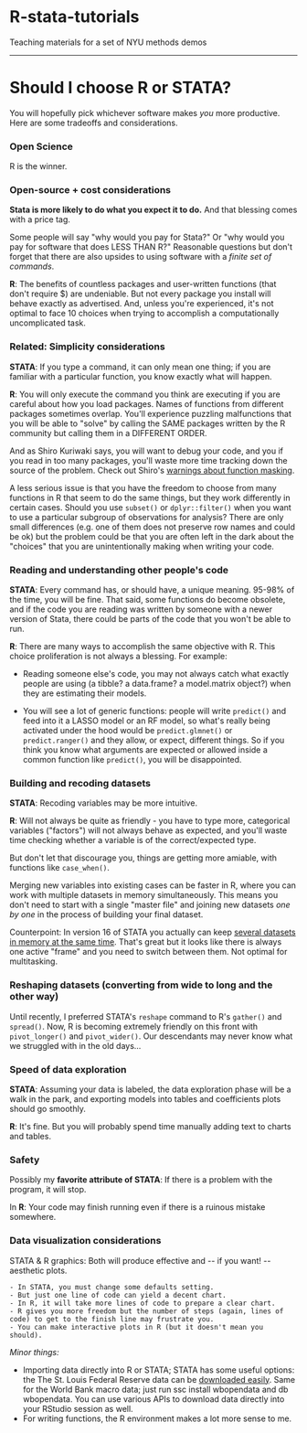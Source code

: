 # R-stata-tutorials
Teaching materials for a set of NYU methods demos

---

# Should I choose R or STATA?

You will hopefully pick whichever software makes *you* more productive. Here are some tradeoffs and considerations.

### Open Science

R is the winner.

### Open-source + cost considerations

**Stata is more likely to do what you expect it to do.** And that blessing comes with a price tag. 

Some people will say "why would you pay for Stata?" Or "why would you pay for software that does LESS THAN R?" Reasonable questions but don't forget that there are also upsides to using software with a *finite set of commands*. 

**R**: The benefits of countless packages and user-written functions (that don't require $) are undeniable. But not every package you install will behave exactly as advertised. And, unless you're experienced, it's not optimal to face 10 choices when trying to accomplish a computationally uncomplicated task.

### Related: Simplicity considerations

**STATA**: If you type a command, it can only mean one thing; if you are familiar with a particular function, you know exactly what will happen.

**R**: You will only execute the command you think are executing if you are careful about how you load packages. Names of functions from different packages sometimes overlap. You'll experience puzzling malfunctions that you will be able to "solve" by calling the SAME packages written by the R community but calling them in a DIFFERENT ORDER.

And as Shiro Kuriwaki says, you will want to debug your code, and you if you read in too many packages, you'll waste more time tracking down the source of the problem. Check out Shiro's [warnings about function masking](https://vimeo.com/399959368).

A less serious issue is that you have the freedom to choose from many functions in R that seem to do the same things, but they work differently in certain cases. Should you use `subset()` or `dplyr::filter()` when you want to use a particular subgroup of observations for analysis? There are only small differences (e.g. one of them does not preserve row names and could be ok) but the problem could be that you are often left in the dark about the "choices" that you are unintentionally making when writing your code.

### Reading and understanding other people's code

**STATA**: Every command has, or should have, a unique meaning. 95-98% of the time, you will be fine. That said, some functions do become obsolete, and if the code you are reading was written by someone with a newer version of Stata, there could be parts of the code that you won't be able to run.

**R**: There are many ways to accomplish the same objective with R. This choice proliferation is not always a blessing. For example:

* Reading someone else's code, you may not always catch what exactly people are using (a tibble? a data.frame? a model.matrix object?) when they are estimating their models. 

* You will see a lot of generic functions: people will write `predict()` and feed into it a LASSO model or an RF model, so what's really being activated under the hood would be `predict.glmnet()` or `predict.ranger()` and they allow, or expect, different things. So if you think you know what arguments are expected or allowed inside a common function like `predict()`, you will be disappointed.

### Building and recoding datasets

**STATA**: Recoding variables may be more intuitive.

**R**: Will not always be quite as friendly - you have to type more, categorical variables ("factors") will not always behave as expected, and you'll waste time checking whether a variable is of the correct/expected type.

But don't let that discourage you, things are getting more amiable, with functions like `case_when()`.

Merging new variables into existing cases can be faster in R, where you can work with multiple datasets in memory simultaneously. This means you don't need to start with a single "master file" and joining new datasets *one by one* in the process of building your final dataset.

Counterpoint: In version 16 of STATA you actually can keep [several datasets in memory at the same time](https://www.stata.com/new-in-stata/multiple-datasets-in-memory/). That's great but it looks like there is always one active "frame" and you need to switch between them. Not optimal for multitasking. 

### Reshaping datasets (converting from wide to long and the other way)

Until recently, I preferred STATA's `reshape` command to R's `gather()` and `spread()`. Now, R is becoming extremely friendly on this front with `pivot_longer()` and `pivot_wider()`. Our descendants may never know what we struggled with in the old days...

### Speed of data exploration

**STATA**: Assuming your data is labeled, the data exploration phase will be a walk in the park,
and exporting models into tables and coefficients plots should go smoothly.

**R**: It's fine. But you will probably spend time manually adding text to charts and tables.

### Safety

Possibly my **favorite attribute of STATA**: If there is a problem with the program, it will stop.

In **R**: Your code may finish running even if there is a ruinous mistake somewhere.

### Data visualization considerations

STATA & R graphics: Both will produce effective and -- if you want! -- aesthetic plots.
	
	- In STATA, you must change some defaults setting.
	- But just one line of code can yield a decent chart.
	- In R, it will take more lines of code to prepare a clear chart.
	- R gives you more freedom but the number of steps (again, lines of code) to get to the finish line may frustrate you.
	- You can make interactive plots in R (but it doesn't mean you should).

*Minor things:* 

- Importing data directly into R or STATA; STATA has some useful options: the The St. Louis Federal Reserve data can be [downloaded easily](https://www.stata.com/stata15/import-fred/). Same for the World Bank macro data; just run ssc install wbopendata and db wbopendata. You can use various APIs to download data directly into your RStudio session as well.
- For writing functions, the R environment makes a lot more sense to me.
